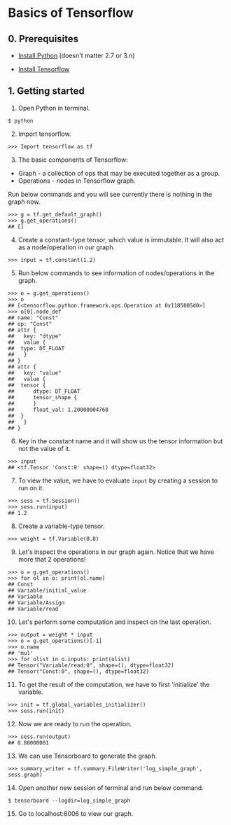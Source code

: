 # Basics of Tensorflow  
## 0. Prerequisites  
* [Install Python](https://www.python.org/downloads/) (doesn't matter 2.7 or 3.n)  

* [Install Tensorflow](https://www.tensorflow.org/install/)   

## 1. Getting started 
1. Open Python in terminal.
```
$ python
```

2. Import tensorflow.
```
>>> Import tensorflow as tf
```

3. The basic components of Tensorflow:  
* Graph - a collection of ops that may be executed together as a group.  
* Operations - nodes in Tensorflow graph.  

Run below commands and you will see currently there is nothing in the graph now.
```
>>> g = tf.get_default_graph()
>>> g.get_operations()
## []
```

4. Create a constant-type tensor, which value is immutable. It will also act as a node/operation in our graph.
```
>>> input = tf.constant(1.2)
```

5. Run below commands to see information of nodes/operations in the graph.
```
>>> o = g.get_operations()
>>> o
## [<tensorflow.python.framework.ops.Operation at 0x1185005d0>]
>>> o[0].node_def
## name: "Const"
## op: "Const"
## attr {
##   key: "dtype"
##   value {
## 	type: DT_FLOAT
##   }
## }
## attr {
##   key: "value"
##   value {
## 	tensor {
##   	dtype: DT_FLOAT
##   	tensor_shape {
##   	}
##   	float_val: 1.20000004768
## 	}
##   }
## }
```

6. Key in the constant name and it will show us the tensor information but not the value of it.
```
>>> input
## <tf.Tensor 'Const:0' shape=() dtype=float32>
```

7. To view the value, we have to evaluate ```input``` by creating a session to run on it.
```
>>> sess = tf.Session()
>>> sess.run(input)
## 1.2
```

8. Create a variable-type tensor.
```
>>> weight = tf.Variable(0.8)
```

9. Let's inspect the operations in our graph again. Notice that we have more that 2 operations!
```
>>> o = g.get_operations()
>>> for ol in o: print(ol.name)
## Const
## Variable/initial_value
## Variable
## Variable/Assign
## Variable/read
```

10. Let's perform some computation and inspect on the last operation.
```
>>> output = weight * input
>>> o = g.get_operations()[-1]
>>> o.name
## 'mul'
>>> for olist in o.inputs: print(olist)
## Tensor("Variable/read:0", shape=(), dtype=float32)
## Tensor("Const:0", shape=(), dtype=float32)
```

11. To get the result of the computation, we have to first 'initialize' the variable.
```
>>> init = tf.global_variables_initializer()
>>> sess.run(init)
```

12. Now we are ready to run the operation.
```
>>> sess.run(output)
## 0.80000001
```

13. We can use Tensorboard to generate the graph.
```
>>> summary_writer = tf.summary.FileWriter('log_simple_graph', sess.graph)
```

14. Open another new session of terminal and run below command.
```
$ tensorboard --logdir=log_simple_graph
```

15. Go to localhost:6006 to view our graph.

